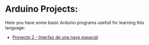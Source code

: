 # Arduino Projects:
Here you have some basic Arduino programs usefull for learning this language:  
  * [Proyecto 2 - Interfaz de una nave espacial](https://github.com/KaliNuska/ArduinoProjects/blob/master/Proyecto%202%20-%20Primeros%20pasos%20con%20el%20c%C3%B3digo.md#proyecto-2---interfaz-de-una-nave-espacial)
